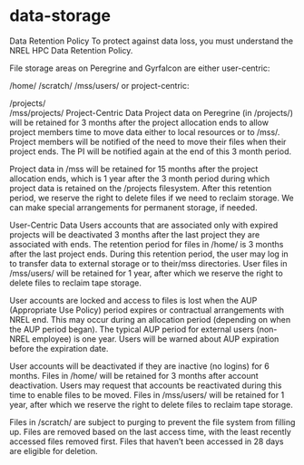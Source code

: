 # data-storage

Data Retention Policy
To protect against data loss, you must understand the NREL HPC Data Retention Policy.

File storage areas on Peregrine and Gyrfalcon are either user-centric:

/home/<username>
/scratch/<username>
/mss/users/<username>
or project-centric:

/projects/<project-id>  
/mss/projects/<project-id>
Project-Centric Data
Project data on Peregrine (in /projects/<project-id>) will be retained for 3 months after the project allocation ends to allow project members time to move data either to local resources or to /mss/<project-id>. Project members will be notified of the need to move their files when their project ends. The PI will be notified again at the end of this 3 month period.

Project data in /mss will be retained for 15 months after the project allocation ends, which is 1 year after the 3 month period during which project data is retained on the /projects filesystem. After this retention period, we reserve the right to delete files if we need to reclaim storage.  We can make special arrangements for permanent storage, if needed.

User-Centric Data
Users accounts that are associated only with expired projects will be deactivated 3 months after the last project they are associated with ends. The retention period for files in /home/<username> is 3 months after the last project ends.  During this retention period, the user may log in to transfer data to external storage or to their/mss directories.  User files in /mss/users/<username> will be retained for 1 year, after which we reserve the right to delete files to reclaim tape storage.

User accounts are locked and access to files is lost when the AUP (Appropriate Use Policy) period expires or contractual arrangements with NREL end. This may occur during an allocation period (depending on when the AUP period began).  The typical AUP period for external users (non-NREL employee) is one year.  Users will be warned about AUP expiration before the expiration date.

User accounts will be deactivated if they are inactive (no logins) for 6 months.  Files in /home/<username> will be retained for 3 months after account deactivation. Users may request that accounts be reactivated during this time to enable files to be moved.  Files in /mss/users/<username> will be retained for 1 year, after which we reserve the right to delete files to reclaim tape storage.

Files in /scratch/<username> are subject to purging to prevent the file system from filling up. Files are removed based on the last access time, with the least recently accessed files removed first. Files that haven’t been accessed in 28 days are eligible for deletion.



